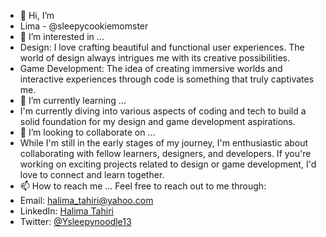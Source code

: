 - 👋 Hi, I’m
- Lima - @sleepycookiemomster 
- 👀 I’m interested in ...
- Design: I love crafting beautiful and functional user experiences. The world of design always intrigues me with its creative possibilities.
- Game Development: The idea of creating immersive worlds and interactive experiences through code is something that truly captivates me.
- 🌱 I’m currently learning ...
- I'm currently diving into various aspects of coding and tech to build a solid foundation for my design and game development aspirations.
- 💞️ I’m looking to collaborate on ...
- While I'm still in the early stages of my journey, I'm enthusiastic about collaborating with fellow learners, designers, and developers. If you're working on exciting projects related to design or game development, I'd love to connect and learn together.
- 📫 How to reach me ...
Feel free to reach out to me through:
- Email: [halima_tahiri@yahoo.com](mailto:halima_tahiri@yahoo.com)
- LinkedIn: [Halima Tahiri](https://www.linkedin.com/in/halima-tahiri/)
- Twitter: [@Ysleepynoodle13](https://twitter.com/sleepynoodle13)
<!---
sleepycookiemomster/sleepycookiemomster is a ✨ special ✨ repository because its `README.md` (this file) appears on your GitHub profile.
You can click the Preview link to take a look at your changes.
--->
